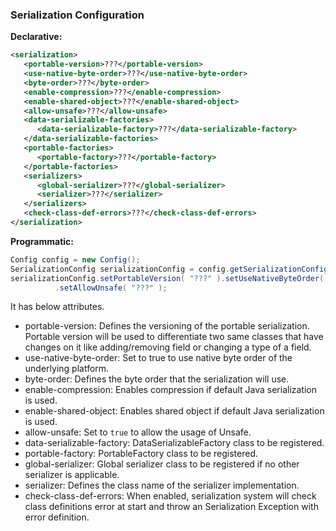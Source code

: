 
### Serialization Configuration

**Declarative:**

```xml
<serialization>
   <portable-version>???</portable-version>
   <use-native-byte-order>???</use-native-byte-order>
   <byte-order>???</byte-order>
   <enable-compression>???</enable-compression>
   <enable-shared-object>???</enable-shared-object>
   <allow-unsafe>???</allow-unsafe>
   <data-serializable-factories>
      <data-serializable-factory>???</data-serializable-factory>
   </data-serializable-factories>
   <portable-factories>
      <portable-factory>???</portable-factory>
   </portable-factories>
   <serializers>
      <global-serializer>???</global-serializer>
      <serializer>???</serializer>
   </serializers>
   <check-class-def-errors>???</check-class-def-errors>
</serialization>
```

**Programmatic:**

```java
Config config = new Config();
SerializationConfig serializationConfig = config.getSerializationConfig();
serializationConfig.setPortableVersion( "???" ).setUseNativeByteOrder( "???" )
          .setAllowUnsafe( "???" );
```

It has below attributes.

- portable-version: Defines the versioning of the portable serialization. Portable version will be used to differentiate two same classes that have changes on it like adding/removing field or changing a type of a field.
- use-native-byte-order: Set to true to use native byte order of the underlying platform. 
- byte-order: Defines the byte order that the serialization will use. 
- enable-compression: Enables compression if default Java serialization is used. 
- enable-shared-object: Enables shared object if default Java serialization is used. 
- allow-unsafe: Set to `true` to allow the usage of Unsafe. 
- data-serializable-factory: DataSerializableFactory class to be registered.
- portable-factory: PortableFactory class to be registered.
- global-serializer: Global serializer class to be registered if no other serializer is applicable.
- serializer: Defines the class name of the serializer implementation.
- check-class-def-errors: When enabled, serialization system will check class definitions error at start and throw an Serialization Exception with error definition.



